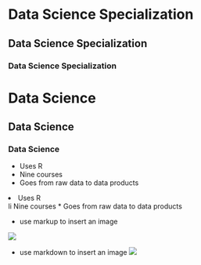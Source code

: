 
# Data Science Specialization 
## Data Science Specialization 
### Data Science Specialization 

<h1>Data Science</h1>
<h2>Data Science</h2>
<h3>Data Science</h3>

* Uses R 
* Nine courses 
* Goes from raw data to data products

<li> Uses R </li>
li Nine courses 
* Goes from raw data to data products

* use markup to insert an image
<img src=http://cccta.us/wp-content/uploads/2013/04/Picture6-829x344.jpg>

* use markdown to insert an image
![](http://cccta.us/wp-content/uploads/2013/04/Picture6-829x344.jpg)

